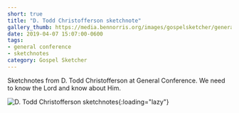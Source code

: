 ```yaml
---
short: true
title: "D. Todd Christofferson sketchnote"
gallery_thumb: https://media.bennorris.org/images/gospelsketcher/general-conference/apr-2019/sun-am-christofferson-sketchnote.jpg
date: 2019-04-07 15:07:00-0600
tags:
- general conference
- sketchnotes
category: Gospel Sketcher
---
```


Sketchnotes from D. Todd Christofferson at General Conference. We need to know the Lord and know about Him.

![D. Todd Christofferson sketchnotes](https://media.bennorris.org/images/gospelsketcher/general-conference/apr-2019/sun-am-christofferson-sketchnote.jpg){:loading="lazy"}

